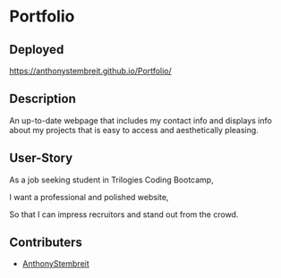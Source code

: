 # Portfolio

## Deployed
https://anthonystembreit.github.io/Portfolio/

## Description
An up-to-date webpage that includes my contact info and displays info about my projects that is easy to access and aesthetically pleasing.

## User-Story
As a job seeking student in Trilogies Coding Bootcamp,

I want a professional and polished website,

So that I can impress recruitors and stand out from the crowd.

## Contributers
* [AnthonyStembreit](https://github.com/AnthonyStembreit)
